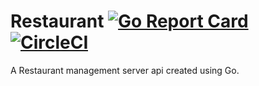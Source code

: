 # Restaurant [![Go Report Card](https://goreportcard.com/badge/github.com/DarthSett/Restaurant)](https://goreportcard.com/report/github.com/DarthSett/Restaurant) [![CircleCI](https://circleci.com/gh/DarthSett/Restaurant/tree/master.svg?style=svg)](https://circleci.com/gh/DarthSett/Restaurant/tree/master)

A Restaurant management server api created using Go.
